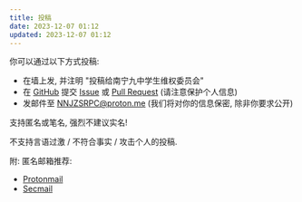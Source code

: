 ```yaml
---
title: 投稿
date: 2023-12-07 01:12
updated: 2023-12-07 01:12
---
```


你可以通过以下方式投稿:

- 在墙上发, 并注明 "投稿给南宁九中学生维权委员会"<!-- , 我们看到会处理. 推荐发到新墙 "\[九中新墙\]南九之声" (QQ: `3341017107`), 旧墙可能会视其为 Diss 单, 不接 -->
- 在 [GitHub](https://github.com/NNJZSRPC/NNJZ-SRPC) 提交 [Issue](https://github.com/NNJZSRPC/NNJZ-SRPC/issues) 或 [Pull Request](https://github.com/NNJZSRPC/NNJZ-SRPC/pulls) (请注意保护个人信息)
- 发邮件至 [NNJZSRPC@proton.me](mailto:NNJZSRPC@proton.me) (我们将对你的信息保密, 除非你要求公开)

支持匿名或笔名, 强烈不建议实名!

不支持言语过激 / 不符合事实 / 攻击个人的投稿.

附: 匿名邮箱推荐:

- [Protonmail](https://www.protonmail.com/)
- [Secmail](https://www.secmail.com/)